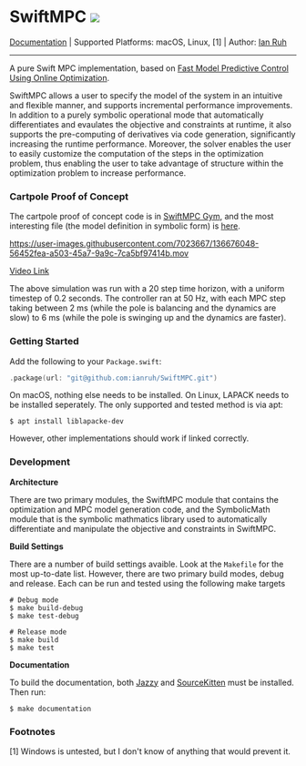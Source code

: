 # SwiftMPC ![](https://app.travis-ci.com/ianruh/SwiftMPC.svg?token=ZN5yFcNz885N6gGA3KWn&branch=main)

[Documentation](https://ian.ruh.io/SwiftMPC) | Supported Platforms: macOS, Linux, [1] | Author: [Ian Ruh](https://ian.ruh.io)

---

A pure Swift MPC implementation, based on [Fast Model Predictive Control Using Online Optimization](https://web.stanford.edu/~boyd/papers/pdf/fast_mpc.pdf). 

SwiftMPC allows a user to specify the model of the system in an intuitive and flexible manner, and supports incremental performance improvements. In addition to a purely symbolic operational mode that automatically differentiates and evaulates the objective and constraints at runtime, it also supports the pre-computing of derivatives via code generation, significantly increasing the runtime performance. Moreover, the solver enables the user to easily customize the computation of the steps in the optimization problem, thus enabling the user to take advantage of structure within the optimization problem to increase performance.

### Cartpole Proof of Concept

The cartpole proof of concept code is in [SwiftMPC Gym](https://github.com/ianruh/SwiftMPC-Gym), and the most interesting file (the model definition in symbolic form) is [here](https://github.com/ianruh/SwiftMPC-Gym/blob/main/Sources/CartPole/CartPoleSymbolicObjective.swift).

https://user-images.githubusercontent.com/7023667/136676048-56452fea-a503-45a7-9a9c-7ca5bf97414b.mov

[Video Link](https://user-images.githubusercontent.com/7023667/136676048-56452fea-a503-45a7-9a9c-7ca5bf97414b.mov)

The above simulation was run with a 20 step time horizon, with a uniform timestep of 0.2 seconds. The controller ran at 50 Hz, with each MPC step taking between 2 ms (while the pole is balancing and the dynamics are slow) to 6 ms (while the pole is swinging up and the dynamics are faster).

### Getting Started

Add the following to your `Package.swift`:

```swift
.package(url: "git@github.com:ianruh/SwiftMPC.git")
```

On macOS, nothing else needs to be installed. On Linux, LAPACK needs to be installed seperately. The only supported and tested method is via apt:

```
$ apt install liblapacke-dev
```

However, other implementations should work if linked correctly.

### Development

**Architecture**

There are two primary modules, the SwiftMPC module that contains the optimization and MPC model generation code, and the SymbolicMath module that is the symbolic mathmatics library used to automatically differentiate and manipulate the objective and constraints in SwiftMPC.

**Build Settings**

There are a number of build settings avaible. Look at the `Makefile` for the most up-to-date list. However, there are two primary build modes, debug and release. Each can be run and tested using the following make targets

```
# Debug mode
$ make build-debug
$ make test-debug

# Release mode
$ make build
$ make test
```

**Documentation**

To build the documentation, both [Jazzy](https://github.com/realm/jazzy) and [SourceKitten](https://github.com/jpsim/SourceKitten) must be installed. Then run:

```
$ make documentation
```

### Footnotes

[1] Windows is untested, but I don't know of anything that would prevent it.
